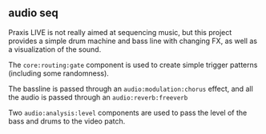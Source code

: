 audio seq
-----------------

Praxis LIVE is not really aimed at sequencing music, but this 
project provides a simple drum machine and bass line with changing FX, 
as well as a visualization of the sound.

The `core:routing:gate` component is used to create simple trigger 
patterns (including some randomness).

The bassline is passed through an `audio:modulation:chorus` effect, and 
all the audio is passed through an `audio:reverb:freeverb`

Two `audio:analysis:level` components are used to pass the level of the 
bass and drums to the video patch.
